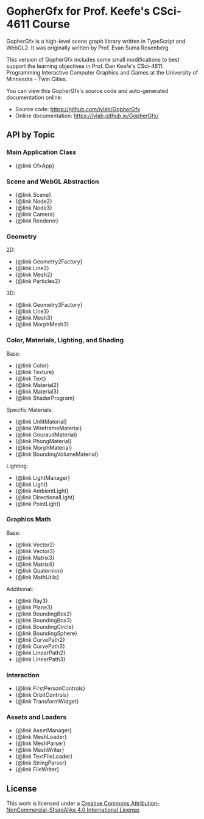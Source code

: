 # GopherGfx for Prof. Keefe's CSci-4611 Course 

GopherGfx is a high-level scene graph library written in TypeScript and WebGL2. It was originally written by Prof. Evan Suma Rosenberg.

This version of GopherGfx includes some small modifications to best support the learning objectives in Prof. Dan Keefe's CSci-4611: Programming Interactive Computer Graphics and Games at the University of Minnesota - Twin Cities. 

You can view this GopherGfx's source code and auto-generated documentation online:

* Source code: https://github.com/ivlab/GopherGfx
* Online documentation: https://ivlab.github.io/GopherGfx/


## API by Topic

### Main Application Class
* {@link GfxApp}

### Scene and WebGL Abstraction
* {@link Scene}
* {@link Node2}
* {@link Node3}
* {@link Camera}
* {@link Renderer}

### Geometry
2D:
* {@link Geometry2Factory}
* {@link Line2}
* {@link Mesh2}
* {@link Particles2}

3D:
* {@link Geometry3Factory}
* {@link Line3}
* {@link Mesh3}
* {@link MorphMesh3}

### Color, Materials, Lighting, and Shading
Base:
* {@link Color}
* {@link Texture}
* {@link Text}
* {@link Material2}
* {@link Material3}
* {@link ShaderProgram}

Specific Materials:
* {@link UnlitMaterial}
* {@link WireframeMaterial}
* {@link GouraudMaterial}
* {@link PhongMaterial}
* {@link MorphMaterial}
* {@link BoundingVolumeMaterial}

Lighting:
* {@link LightManager}
* {@link Light}
* {@link AmbientLight}
* {@link DirectionalLight}
* {@link PointLight}

### Graphics Math
Base:
* {@link Vector2}
* {@link Vector3}
* {@link Matrix3}
* {@link Matrix4}
* {@link Quaternion}
* {@link MathUtils}

Additional:
* {@link Ray3}
* {@link Plane3}
* {@link BoundingBox2}
* {@link BoundingBox3}
* {@link BoundingCircle}
* {@link BoundingSphere}
* {@link CurvePath2}
* {@link CurvePath3}
* {@link LinearPath2}
* {@link LinearPath3}

### Interaction
* {@link FirstPersonControls}
* {@link OrbitControls}
* {@link TransformWidget}

### Assets and Loaders
* {@link AssetManager}
* {@link MeshLoader}
* {@link MeshParser}
* {@link MeshWriter}
* {@link TextFileLoader}
* {@link StringParser}
* {@link FileWriter}

## License

This work is licensed under a [Creative Commons Attribution-NonCommercial-ShareAlike 4.0 International License](http://creativecommons.org/licenses/by-nc-sa/4.0/).
